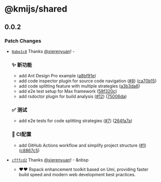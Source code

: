 # @kmijs/shared

## 0.0.2

### Patch Changes

- [`0abe1c8`](https://github.com/kmijs/kmi/commit/0abe1c85269ed87bc4c7f42a7eb344f4d18623a1) Thanks [@xierenyuan](https://github.com/xierenyuan)! - &nbsp;

  ### ✨ 新功能

  - add Ant Design Pro example ([a8bf91e](https://github.com/kmijs/kmi/commit/a8bf91e9e4896af23edffa5b2ea0148573aa75f8))
  - add code inspector plugin for source code navigation ([#8](https://github.com/kmijs/kmi/issues/8)) ([ca70b15](https://github.com/kmijs/kmi/commit/ca70b1509e933f27f5c6f95cf0edc830d0688063))
  - add code splitting feature with multiple strategies ([a3b3da6](https://github.com/kmijs/kmi/commit/a3b3da68975b9701377e2b2afaacc9b69ae58b20))
  - add e2e test setup for Max framework ([58f320c](https://github.com/kmijs/kmi/commit/58f320c3843afe840c782a692bff4575eb66dfc8))
  - add rsdoctor plugin for build analysis ([#12](https://github.com/kmijs/kmi/issues/12)) ([75006da](https://github.com/kmijs/kmi/commit/75006da171d5268fdb494c9cdf15496bc2fd1c7a))

  ### ✅ 测试

  - add e2e tests for code splitting strategies ([#7](https://github.com/kmijs/kmi/issues/7)) ([264fa7a](https://github.com/kmijs/kmi/commit/264fa7a908d50d85f3a1a4a3a5e8f5c456358ab8))

  ### 🔧 CI配置

  - add GitHub Actions workflow and simplify project structure ([#1](https://github.com/kmijs/kmi/issues/1)) ([c8867c5](https://github.com/kmijs/kmi/commit/c8867c5324849f441568a5f725c41494c48fdbb0))

- [`cfffcd2`](https://github.com/kmijs/kmi/commit/cfffcd233d8c81f38ee6e34be28d378cb1777438) Thanks [@xierenyuan](https://github.com/xierenyuan)! - &nbsp
  - ❤️❤️ Rspack enhancement toolkit based on Umi, providing faster build speed and modern web development best practices.
